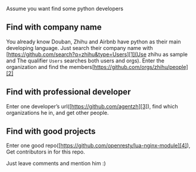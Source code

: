Assume you want find some python developers

## Find with company name
You already know Douban, Zhihu and Airbnb have python as their main developing language. Just search their company name with [https://github.com/search?q=zhihu&type=Users][1](Use zhihu as sample and The qualifier `Users` searches both users and orgs). Enter the organization and find the members[https://github.com/orgs/zhihu/people][2]

##  Find with professional developer
Enter one developer’s url([https://github.com/agentzh][3]), find which organizations he in, and get other people.

## Find with good projects
Enter one good repo([https://github.com/openresty/lua-nginx-module][4]), Get contributors in for this repo.

Just leave comments and mention him :)

[1]:	https://github.com/search?q=zhihu&type=Users
[2]:	https://github.com/orgs/zhihu/people
[3]:	https://github.com/agentzh
[4]:	https://github.com/openresty/lua-nginx-module
